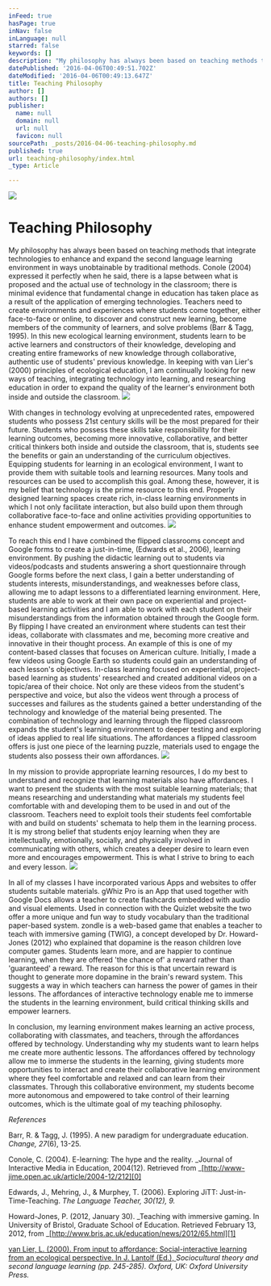 ```yaml
---
inFeed: true
hasPage: true
inNav: false
inLanguage: null
starred: false
keywords: []
description: "My philosophy has always been based on teaching methods that integrate technologies to\_enhance and expand the second language learning environment in ways unobtainable by\_traditional methods. Conole (2004) expressed it perfectly when he said, there is a lapse between\_what is proposed and the actual use of technology in the classroom; there is minimal evidence\_that fundamental change in education has taken place as a result of the application of emerging technologies. Teachers need to create environments and experiences where students come\_together, either face-to-face or online, to discover and construct new learning, become members\_of the community of learners, and solve problems (Barr & Tagg, 1995). In this new ecological\_learning environment, students learn to be active learners and constructors of their knowledge,\_developing and creating entire frameworks of new knowledge through collaborative, authentic\_use of students’ previous knowledge. In keeping with van Lier’s (2000) principles of ecological\_education, I am continually looking for new ways of teaching, integrating technology into\_learning, and researching education in order to expand the quality of the learner’s environment\_both inside and outside the classroom.\_"
datePublished: '2016-04-06T00:49:51.702Z'
dateModified: '2016-04-06T00:49:13.647Z'
title: Teaching Philosophy
author: []
authors: []
publisher:
  name: null
  domain: null
  url: null
  favicon: null
sourcePath: _posts/2016-04-06-teaching-philosophy.md
published: true
url: teaching-philosophy/index.html
_type: Article

---
```

![](https://the-grid-user-content.s3-us-west-2.amazonaws.com/ad89f5e1-344a-49e4-95dd-5d50b223ce85.jpg)

# Teaching Philosophy

My philosophy has always been based on teaching methods that integrate technologies to enhance and expand the second language learning environment in ways unobtainable by traditional methods. Conole (2004) expressed it perfectly when he said, there is a lapse between what is proposed and the actual use of technology in the classroom; there is minimal evidence that fundamental change in education has taken place as a result of the application of emerging technologies. Teachers need to create environments and experiences where students come together, either face-to-face or online, to discover and construct new learning, become members of the community of learners, and solve problems (Barr & Tagg, 1995). In this new ecological learning environment, students learn to be active learners and constructors of their knowledge, developing and creating entire frameworks of new knowledge through collaborative, authentic use of students' previous knowledge. In keeping with van Lier's (2000) principles of ecological education, I am continually looking for new ways of teaching, integrating technology into learning, and researching education in order to expand the quality of the learner's environment both inside and outside the classroom. ![](https://the-grid-user-content.s3-us-west-2.amazonaws.com/630c7bcf-b703-4711-abae-60ca68b49aee.png)

With changes in technology evolving at unprecedented rates, empowered students who possess 21st century skills will be the most prepared for their future. Students who possess these skills take responsibility for their learning outcomes, becoming more innovative, collaborative, and better critical thinkers both inside and outside the classroom, that is, students see the benefits or gain an understanding of the curriculum objectives. Equipping students for learning in an ecological environment, I want to provide them with suitable tools and learning resources. Many tools and resources can be used to accomplish this goal. Among these, however, it is my belief that technology is the prime resource to this end. Properly designed learning spaces create rich, in-class learning environments in which I not only facilitate interaction, but also build upon them through collaborative face-to-face and online activities providing opportunities to enhance student empowerment and outcomes.
![](https://the-grid-user-content.s3-us-west-2.amazonaws.com/3c943d4d-b519-4148-9c1e-c0e12f1d07aa.png)

To reach this end I have combined the flipped classrooms concept and Google forms to create a just-in-time, (Edwards et al., 2006), learning environment. By pushing the didactic learning out to students via videos/podcasts and students answering a short questionnaire through Google forms before the next class, I gain a better understanding of students interests, misunderstandings, and weaknesses before class, allowing me to adapt lessons to a differentiated learning environment. Here, students are able to work at their own pace on experiential and project-based learning activities and I am able to work with each student on their misunderstandings from the information obtained through the Google form. By flipping I have created an environment where students can test their ideas, collaborate with classmates and me, becoming more creative and innovative in their thought process. An example of this is one of my content-based classes that focuses on American culture. Initially, I made a few videos using Google Earth so students could gain an understanding of each lesson's objectives. In-class learning focused on experiential, project-based learning as students' researched and created  additional videos on a topic/area of their choice. Not only are these videos from the student's perspective and voice, but also the videos went through a process of successes and failures as the students gained a better understanding of the technology and knowledge of the material being presented. The combination of technology and learning through the flipped classroom expands the student's learning environment to deeper testing and exploring of ideas applied to real life situations. The affordances a flipped classroom offers is just one piece of the learning puzzle, materials used to engage the students also possess their own affordances.
![](https://the-grid-user-content.s3-us-west-2.amazonaws.com/d2e6ad87-86d2-40a1-8fc7-6084f7acc4cb.png)

In my mission to provide appropriate learning resources, I do my best to understand and recognize that learning materials also have affordances. I want to present the students with the most suitable learning materials; that means researching and understanding what materials my students feel comfortable with and developing them to be used in and out of the classroom. Teachers need to exploit tools their students feel comfortable with and build on students' schemata to help them in the learning process. It is my strong belief that students enjoy learning when they are intellectually, emotionally, socially, and physically involved in communicating with others, which creates a deeper desire to learn even more and encourages empowerment. This is what I strive to bring to each and every lesson.
![](https://the-grid-user-content.s3-us-west-2.amazonaws.com/d51c7959-cff5-4404-9c91-680d32c1a195.png)

In all of my classes I have incorporated various Apps and websites to offer students suitable materials. gWhiz Pro is an App that used together with Google Docs allows a teacher to create flashcards embedded with audio and visual elements. Used in connection with the Quizlet website the two offer a more unique and fun way to study vocabulary than the traditional paper-based system. zondle is a web-based game that enables a teacher to teach with immersive gaming (TWIG), a concept developed by Dr. Howard-Jones (2012) who explained that dopamine is the reason children love computer games. Students learn more, and are happier to continue learning, when they are offered 'the chance of' a reward rather than 'guaranteed' a reward. The reason for this is that uncertain reward is thought to generate more dopamine in the brain's reward system. This suggests a way in which teachers can harness the power of games in their lessons. The affordances of interactive technology enable me to immerse the students in the learning environment, build critical thinking skills and empower learners.

In conclusion, my learning environment makes learning an active process, collaborating with classmates, and teachers, through the affordances offered by technology. Understanding why my students want to learn helps me create more authentic lessons. The affordances offered by technology allow me to immerse the students in the learning, giving students more opportunities to interact and create their collaborative learning environment where they feel comfortable and relaxed and can learn from their classmates. Through this collaborative environment, my students become more autonomous and empowered to take control of their learning outcomes, which is the ultimate goal of my teaching philosophy.

_References_

Barr, R. & Tagg, J. (1995). A new paradigm for undergraduate education. _Change, 27_(6), 13-25\.

Conole, C. (2004). E-learning: The hype and the reality. _Journal of Interactive Media in Education, 2004(12). Retrieved from _[http://www-jime.open.ac.uk/article/2004-12/212][0]

Edwards, J., Mehring, J., & Murphey, T. (2006). Exploring JiTT: Just-in-Time-Teaching. _The Language Teacher, 30(12), 9\._

Howard-Jones, P. (2012, January 30). _Teaching with immersive gaming. In University of Bristol, Graduate School of Education. Retrieved February 13, 2012, from _[http://www.bris.ac.uk/education/news/2012/65.html][1]

[van Lier, L. (2000). From input to affordance: Social-interactive learning from an ecological perspective. In J. Lantolf (Ed.),              ][1]_Sociocultural theory and second language learning (pp. 245-285). Oxford, UK: Oxford University Press._

[0]: http://www-jime.open.ac.uk/article/2004-12/212
[1]: http://www.bris.ac.uk/education/news/2012/65.html